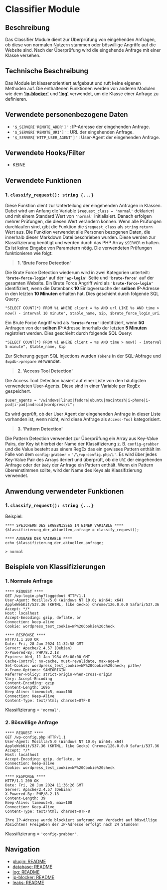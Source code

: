 # Classifier Module

## Beschreibung

Das Classifier Module dient zur Überprüfung von eingehenden Anfragen, ob diese von normalen Nutzern stammen oder böswillige Angriffe auf die Website sind. Nach der Überprüfung wird die eingehende Anfrage mit einer Klasse versehen.

## Technische Beschreibung

Das Module ist klassenorientiert aufgebaut und ruft keine eigenen Methoden auf. Die enthaltenen Funktionen werden von anderen Modulen wie dem **['ip-blocker'](../docs/ip-blocker.md)** und **['log'](../docs/log.md)** verwendet, um die Klasse einer Anfrage zu definieren.

## Verwendete personenbezogene Daten

- `'$_SERVER['REMOTE_ADDR']'` : IP-Adresse der eingehenden Anfrage.
- `'$_SERVER['REMOTE_URI']'` : URL der eingehenden Anfrage.
- `'$_SERVER['HTTP_USER_AGENT']'` : User-Agent der eingehenden Anfrage.

## Verwendete Hooks/Filter

- KEINE

## Verwendete Funktionen

 ### 1. `classify_request(): string {...}`

Diese Funktion dient zur Unterteilung der eingehenden Anfragen in Klassen. Dabei wird am Anfang die Variable `$request_class = 'normal'` deklariert und mit einem Standard Wert von `'normal'` initialisiert. Danach erfolgen mehrer Prüfungen, die diesen Wert verändern können. Wenn alle Prüfungen durchlaufen sind, gibt die Funktion die `$request_class` als `string` `return` Wert aus. Die Funktion verwendet alle Personen bezogenen Daten, die innerhalb dieser Markdown Datei beschrieben wurden. Diese werden zur Klassifizierung benötigt und werden durch das PHP Array `$SERVER` erhalten. Es ist keine Eingabe von Parametern nötig. Die verwendeten Prüfungen funktionieren wie folgt:   

>  **1. 'Brute Force Detection'**

Die Brute Force Detection wiederum wird in zwei Kategorien unterteilt: **``'brute-force-login'``** auf der **``'wp-login'``** Seite und **``'brute-force'``** auf der gesamten Website. Ein Brute Force Angriff wird als **``'brute-force-login'``** identifiziert, wenn die Datenbank **10** Einlogversuche der **selben** IP-Adresse in den letzten **10 Minuten** erhalten hat.
Dies geschieht durch folgende SQL Query:

`"SELECT COUNT(*) FROM %i WHERE client = %s AND url LIKE %s AND time > now() - interval 10 minute", $table_name, $ip, $brute_force_login_uri`.

Ein Brute Force Angriff wird als **``'brute-force'``** identifiziert, wenn **50** Anfragen von der **selben** IP-Adresse innerhalb der letzten **5 Minuten** registriert werden. Dies geschieht durch folgende SQL Query:

`"SELECT COUNT(*) FROM %i WHERE client = %s AND time > now() - interval 5 minute", $table_name, $ip`    

Zur Sicherung gegen SQL Injections wurden `Tokens` in der SQL-Abfrage und `$wpdb->prepare` verwendet.

> **2. 'Access Tool Detection'**

Die Access Tool Detection basiert auf einer Liste von den häufigsten verwendeten User-Agents. Diese sind in einer Variable per RegEx gespeichert.

`$user_agents = "/windows|linux|fedora|ubuntu|macintosh|i-phone|i-pod|i-pad|android|wordpress/i";` 

Es wird geprüft, ob der User Agent der eingehenden Anfrage in dieser Liste vorhanden ist, wenn nicht, wird diese Anfrage als `Access-Tool` kategorisiert.

> **3. 'Pattern Detection'**

Die Pattern Detection verwendet zur Überprüfung ein Array aus Key-Value Pairs, der Key ist hierbei der Name der Klassifizierung z. B. `config-grabber` und die Value besteht aus einem RegEx das ein gewisses Pattern enthält im Falle von dem `config-grabber` = `'/\/wp-config.php/i'`. Es wird über jedes Key-Value Pair des Arrays iteriert und überprüft, ob die `URI` der eingehenden Anfrage oder der `Body` der Anfrage ein Pattern enthält. Wenn ein Pattern übereinstimmen sollte, wird der Name des Keys als Klassifizierung verwendet.

## Anwendung verwendeter Funktionen

### 1. `classify_request(): string {...}`

Beispiel:
````
**** SPEICHERN DES ERGEBNISSES IN EINER VARIABLE ****
$klassifizierung_der_aktuellen_anfrage = classify_request();

**** AUSGABE DER VAIRABLE ****
echo $klassifizierung_der_aktuellen_anfrage;

> normal

````
## Beispiele von Klassifizierungen

### 1. Normale Anfrage
````
**** REQUEST ****
GET /wp-login.php?loggedout HTTP/1.1
User-Agent: Mozilla/5.0 (Windows NT 10.0; Win64; x64) AppleWebKit/537.36 (KHTML, like Gecko) Chrome/126.0.0.0 Safari/537.36
Accept: */*
Host: localhost
Accept-Encoding: gzip, deflate, br
Connection: keep-alive
Cookie: wordpress_test_cookie=WP%20Cookie%20check
 
**** RESPONSE ****
HTTP/1.1 200 OK
Date: Fri, 28 Jun 2024 11:32:58 GMT
Server: Apache/2.4.57 (Debian)
X-Powered-By: PHP/8.2.18
Expires: Wed, 11 Jan 1984 05:00:00 GMT
Cache-Control: no-cache, must-revalidate, max-age=0
Set-Cookie: wordpress_test_cookie=WP%20Cookie%20check; path=/
X-Frame-Options: SAMEORIGIN
Referrer-Policy: strict-origin-when-cross-origin
Vary: Accept-Encoding
Content-Encoding: gzip
Content-Length: 1696
Keep-Alive: timeout=5, max=100
Connection: Keep-Alive
Content-Type: text/html; charset=UTF-8
````
Klassifizierung = `'normal'`.

### 2. Böswillige Anfrage
````
**** REQUEST ****
GET /wp-config.php HTTP/1.1
User-Agent: Mozilla/5.0 (Windows NT 10.0; Win64; x64) AppleWebKit/537.36 (KHTML, like Gecko) Chrome/126.0.0.0 Safari/537.36
Accept: */*
Host: localhost
Accept-Encoding: gzip, deflate, br
Connection: keep-alive
Cookie: wordpress_test_cookie=WP%20Cookie%20check

**** RESPONSE **** 
HTTP/1.1 200 OK
Date: Fri, 28 Jun 2024 11:36:26 GMT
Server: Apache/2.4.57 (Debian)
X-Powered-By: PHP/8.2.18
Content-Length: 39
Keep-Alive: timeout=5, max=100
Connection: Keep-Alive
Content-Type: text/html; charset=UTF-8
 
Ihre IP-Adresse wurde blockiert aufgrund von Verdacht auf böswillige Absichten! Freigeben der IP-Adresse erfolgt nach 24 Stunden!
````
Klassifizierung = `'config-grabber'`.

## Navigation
 - [plugin: README](../README.md)
 - [database: README](../docs/database.md)
 - [log: README](../docs/log.md)
 - [ip-blocker: README](../docs/ip-blocker.md)
 - [leaks: README](../docs/leaks.md)
